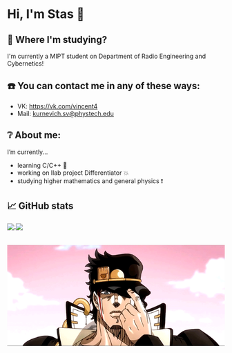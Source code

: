 # Hi, I'm Stas 👋

## :office: Where I'm studying?
I'm currently a MIPT student on Department of Radio Engineering and Cybernetics!

## :phone: You can contact me in any of these ways:
- VK: https://vk.com/vincent4
- Mail: kurnevich.sv@phystech.edu

## :grey_question: About me:
I’m currently...
- learning С/C++ :eyes:
- working on Ilab project Differentiator :boom:
- studying higher mathematics and general physics :exclamation:

## 📈 GitHub stats

<a href="https://www.youtube.com/watch?v=dQw4w9WgXcQ&ab_channel=RickAstleyVEVO">
  <img align="center" src="https://github-readme-stats.vercel.app/api/top-langs/?username=Stan1slavssKy&theme=synthwave"/>
</a>

<a href="https://www.youtube.com/watch?v=dQw4w9WgXcQ&ab_channel=RickAstleyVEVO">
  <img align="center" src="https://github-readme-stats.vercel.app/api?username=Stan1slavssKy&&show_icons=true&theme=synthwave" />
</a>

</br>
</br>
</br>

<a href="https://www.youtube.com/watch?v=b30a4CgAmZQ&list=PLcIZDcuuu7Rxtr-uHU8229o4hLSs9jcI6&index=25&ab_channel=Musikage">
<img hight="450" width="800" alt="GIF" align="center" src="https://github.com/Stan1slavssKy/Stan1slavssKy/blob/main/assets/RmOY.gif">
</a>

</br>

